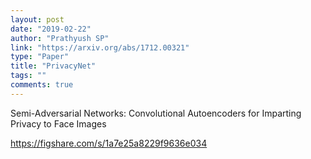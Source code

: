 ```yaml
---
layout: post
date: "2019-02-22"
author: "Prathyush SP"
link: "https://arxiv.org/abs/1712.00321"
type: "Paper"
title: "PrivacyNet"
tags: ""
comments: true
---
```

Semi-Adversarial Networks: Convolutional Autoencoders for Imparting Privacy to Face Images

https://figshare.com/s/1a7e25a8229f9636e034
